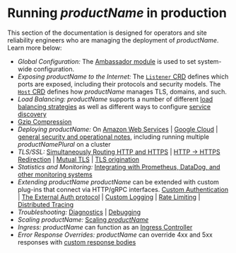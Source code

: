 # Running $productName$ in production

This section of the documentation is designed for operators and site reliability engineers who are managing the deployment of $productName$. Learn more below:

* *Global Configuration:* The [Ambassador module](ambassador) is used to set system-wide configuration.
* *Exposing $productName$ to the Internet:* The [`Listener` CRD](listener) defines which ports are exposed, including their protocols and security models. The [`Host` CRD](host-crd) defines how $productName$ manages TLS, domains, and such.
* *Load Balancing:* $productName$ supports a number of different [load balancing strategies](load-balancer) as well as different ways to configure [service discovery](resolvers)
* [Gzip Compression](gzip)
* *Deploying $productName$:* On [Amazon Web Services](ambassador-with-aws) | [Google Cloud](ambassador-with-gke) | [general security and operational notes](running), including running multiple $productNamePlural$ on a cluster
* *TLS/SSL:* [Simultaneously Routing HTTP and HTTPS](tls/cleartext-redirection#cleartext-routing) | [HTTP -> HTTPS Redirection](tls/cleartext-redirection#http---https-redirection) | [Mutual TLS](tls/mtls) | [TLS origination](tls/origination)
* *Statistics and Monitoring:* [Integrating with Prometheus, DataDog, and other monitoring systems](statistics)
* *Extending $productName$* $productName$ can be extended with custom plug-ins that connect via HTTP/gRPC interfaces. [Custom Authentication](services/auth-service) | [The External Auth protocol](services/ext_authz) | [Custom Logging](services/log-service) | [Rate Limiting](services/rate-limit-service) | [Distributed Tracing](services/tracing-service)
* *Troubleshooting:* [Diagnostics](diagnostics) | [Debugging](debugging)
* *Scaling $productName$:* [Scaling $productName$](scaling)
* *Ingress:* $productName$ can function as an [Ingress Controller](ingress-controller)
* *Error Response Overrides:* $productName$ can override 4xx and 5xx responses with [custom response bodies](custom-error-responses)
